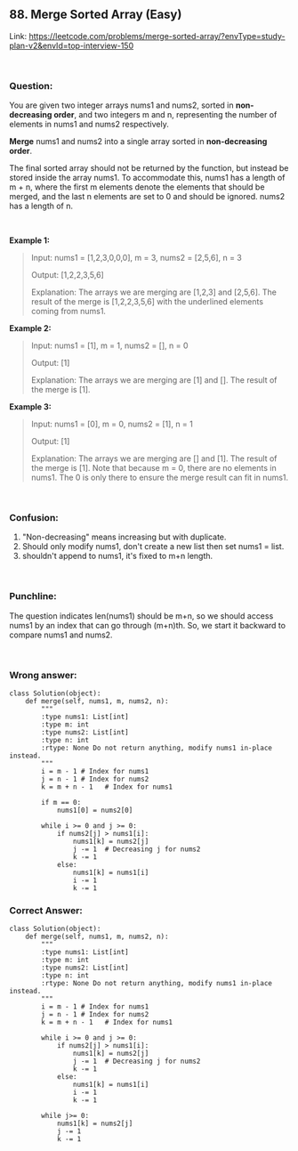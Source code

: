 ## 88. Merge Sorted Array (Easy)

Link: https://leetcode.com/problems/merge-sorted-array/?envType=study-plan-v2&envId=top-interview-150

<br>

### Question:
You are given two integer arrays nums1 and nums2, sorted in **non-decreasing order**, and two integers m and n, representing the number of elements in nums1 and nums2 respectively.

**Merge** nums1 and nums2 into a single array sorted in **non-decreasing order**.

The final sorted array should not be returned by the function, but instead be stored inside the array nums1. To accommodate this, nums1 has a length of m + n, where the first m elements denote the elements that should be merged, and the last n elements are set to 0 and should be ignored. nums2 has a length of n.  

<br>

**Example 1:**
> Input: nums1 = [1,2,3,0,0,0], m = 3, nums2 = [2,5,6], n = 3
> 
> Output: [1,2,2,3,5,6]
>
> Explanation: The arrays we are merging are [1,2,3] and [2,5,6].
The result of the merge is [1,2,2,3,5,6] with the underlined elements coming from nums1.

**Example 2:**
> Input: nums1 = [1], m = 1, nums2 = [], n = 0
> 
> Output: [1]
> 
>Explanation: The arrays we are merging are [1] and [].
The result of the merge is [1].

**Example 3:**
>Input: nums1 = [0], m = 0, nums2 = [1], n = 1
>
>Output: [1]
>
>Explanation: The arrays we are merging are [] and [1].
The result of the merge is [1].
Note that because m = 0, there are no elements in nums1. The 0 is only there to ensure the merge result can fit in nums1.

<br>

### Confusion: 
1. "Non-decreasing" means increasing but with duplicate.
2. Should only modify nums1, don't create a new list then set nums1 = list. 
3. shouldn't append to nums1, it's fixed to m+n length.

<br>

### Punchline: 
The question indicates len(nums1) should be m+n, so we should access nums1 by an index that can go through (m+n)th. So, we start it backward to compare nums1 and nums2.

<br>

### Wrong answer:
```
class Solution(object):
    def merge(self, nums1, m, nums2, n):
        """
        :type nums1: List[int]
        :type m: int
        :type nums2: List[int]
        :type n: int
        :rtype: None Do not return anything, modify nums1 in-place instead.
        """
        i = m - 1 # Index for nums1
        j = n - 1 # Index for nums2
        k = m + n - 1   # Index for nums1

        if m == 0:
            nums1[0] = nums2[0]

        while i >= 0 and j >= 0:
            if nums2[j] > nums1[i]:
                nums1[k] = nums2[j]
                j -= 1  # Decreasing j for nums2
                k -= 1
            else:
                nums1[k] = nums1[i]
                i -= 1
                k -= 1
```

### Correct Answer:
```
class Solution(object):
    def merge(self, nums1, m, nums2, n):
        """
        :type nums1: List[int]
        :type m: int
        :type nums2: List[int]
        :type n: int
        :rtype: None Do not return anything, modify nums1 in-place instead.
        """
        i = m - 1 # Index for nums1
        j = n - 1 # Index for nums2
        k = m + n - 1   # Index for nums1

        while i >= 0 and j >= 0:
            if nums2[j] > nums1[i]:
                nums1[k] = nums2[j]
                j -= 1  # Decreasing j for nums2
                k -= 1
            else:
                nums1[k] = nums1[i]
                i -= 1
                k -= 1

        while j>= 0:
            nums1[k] = nums2[j]
            j -= 1
            k -= 1
```
